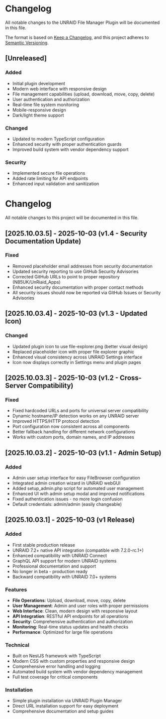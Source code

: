 # Changelog

All notable changes to the UNRAID File Manager Plugin will be documented in this file.

The format is based on [Keep a Changelog](https://keepachangelog.com/en/1.0.0/),
and this project adheres to [Semantic Versioning](https://semver.org/spec/v2.0.0.html).

## [Unreleased]

### Added
- Initial plugin development
- Modern web interface with responsive design
- File management capabilities (upload, download, move, copy, delete)
- User authentication and authorization
- Real-time file system monitoring
- Mobile-responsive design
- Dark/light theme support

### Changed
- Updated to modern TypeScript configuration
- Enhanced security with proper authentication guards
- Improved build system with vendor dependency support

### Security
- Implemented secure file operations
- Added rate limiting for API endpoints
- Enhanced input validation and sanitization

# Changelog

All notable changes to this project will be documented in this file.

## [2025.10.03.5] - 2025-10-03 (v1.4 - Security Documentation Update)

### Fixed
- Removed placeholder email addresses from security documentation
- Updated security reporting to use GitHub Security Advisories
- Corrected GitHub URLs to point to proper repository (N85UK/UnRiaid_Apps)
- Enhanced security documentation with proper contact methods
- All security issues should now be reported via GitHub Issues or Security Advisories

## [2025.10.03.4] - 2025-10-03 (v1.3 - Updated Icon)

### Changed
- Updated plugin icon to use file-explorer.png (better visual design)
- Replaced placeholder icon with proper file explorer graphic
- Enhanced visual consistency across UNRAID Settings interface
- Icon now displays correctly in Settings menu and plugin pages

## [2025.10.03.3] - 2025-10-03 (v1.2 - Cross-Server Compatibility)

### Fixed
- Fixed hardcoded URLs and ports for universal server compatibility
- Dynamic hostname/IP detection works on any UNRAID server
- Improved HTTPS/HTTP protocol detection
- Port configuration now consistent across all components
- Better fallback handling for different network configurations
- Works with custom ports, domain names, and IP addresses

## [2025.10.03.2] - 2025-10-03 (v1.1 - Admin Setup)

### Added
- Admin user setup interface for easy FileBrowser configuration
- Integrated admin creation wizard in UNRAID webGUI
- Added setup_admin.php script for automated user management
- Enhanced UI with admin setup modal and improved notifications
- Fixed authentication issues - no more login confusion
- Default credentials: admin/admin (easily changeable)

## [2025.10.03.1] - 2025-10-03 (v1 Release)

### Added
- First stable production release
- UNRAID 7.2+ native API integration (compatible with 7.2.0-rc.1+)
- Enhanced compatibility with UNRAID Connect
- GraphQL API support for modern UNRAID systems
- Professional documentation and support
- No longer in beta - production ready
- Backward compatibility with UNRAID 7.0+ systems

### Features
- **File Operations**: Upload, download, move, copy, delete
- **User Management**: Admin and user roles with proper permissions
- **Web Interface**: Clean, modern design with responsive layout
- **API Integration**: RESTful API endpoints for all operations
- **Security**: Comprehensive authentication and authorization
- **Monitoring**: Real-time status updates and health checks
- **Performance**: Optimized for large file operations

### Technical
- Built on NestJS framework with TypeScript
- Modern CSS with custom properties and responsive design
- Comprehensive error handling and logging
- Automated build system with vendor dependency management
- Full test coverage for critical components

### Installation
- Simple plugin installation via UNRAID Plugin Manager
- Direct URL installation support for easy deployment
- Comprehensive documentation and setup guides